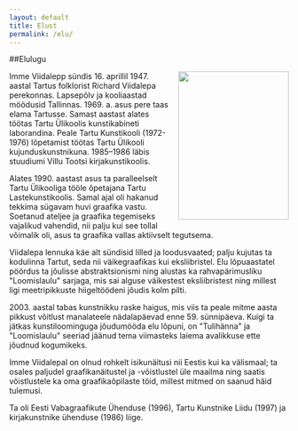 ```yaml
---
layout: default
title: Elust
permalink: /elu/
---
```


##Elulugu

<p><img src="http://media.tumblr.com/tumblr_l0ayo1DhnB1qb42yq.jpg" align="right" height="267" width="199" style="padding:0 0 1em 1em;" />Imme Viidalepp sündis 16. aprillil 1947. aastal Tartus folklorist Richard Viidalepa perekonnas. Lapsepõlv ja kooliaastad möödusid Tallinnas. 1969. a. asus pere taas elama Tartusse. Samast aastast alates töötas Tartu Ülikoolis kunstikabineti laborandina. Peale Tartu Kunstikooli (1972-1976) lõpetamist töötas Tartu Ülikooli kujunduskunstnikuna. 1985–1986 läbis stuudiumi Villu Tootsi kirjakunstikoolis. </p>

<p>Alates 1990. aastast asus ta paralleelselt Tartu Ülikooliga tööle õpetajana Tartu Lastekunstikoolis. Samal ajal oli hakanud tekkima sügavam huvi graafika vastu. Soetanud ateljee ja graafika tegemiseks vajalikud vahendid, nii palju kui see tollal võimalik oli, asus ta graafika vallas aktiivselt tegutsema.</p>

<p>Viidalepa lennuka käe alt sündisid lilled ja loodusvaated; palju kujutas ta kodulinna Tartut, seda nii väikegraafikas kui eksliibristel. Elu lôpuaastatel pöördus ta jôulisse abstraktsionismi ning alustas ka rahvapärimusliku "Loomislaulu" sarjaga, mis sai alguse väikestest eksliibristest ning millest ligi meetripikkuste hiigeltöödeni jôudis kolm pilti.</p>

<p>2003. aastal tabas kunstnikku raske haigus, mis viis ta peale mitme aasta pikkust vôitlust manalateele nädalapäevad enne 59. sünnipäeva. Kuigi ta jätkas kunstiloominguga jôudumööda elu lôpuni, on "Tulihänna" ja "Loomislaulu" seeriad jäänud tema viimasteks laiema avalikkuse ette jôudnud kogumikeks.</p>

<p>Imme Viidalepal on olnud rohkelt isikunäitusi nii Eestis kui ka välismaal; ta osales paljudel graafikanäitustel ja -võistlustel üle maailma ning saatis vôistlustele ka oma graafikaôpilaste töid, millest mitmed on saanud häid tulemusi.</p>

<p>Ta oli Eesti Vabagraafikute Ühenduse (1996), Tartu Kunstnike Liidu (1997) ja kirjakunstnike ühenduse (1986) liige. </p>
